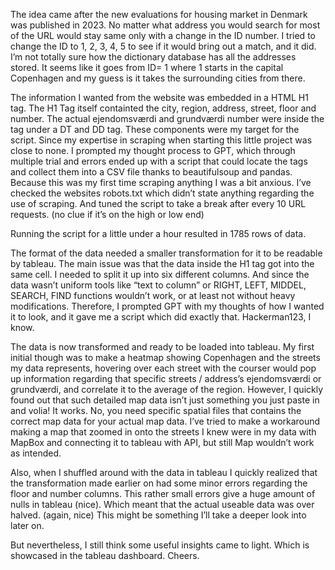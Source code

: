 The idea came after the new evaluations for housing market in Denmark was published in 2023. No matter what address you would search for most of the URL would stay same only with a change in the ID number. I tried to change the ID to 1, 2, 3, 4, 5 to see if it would bring out a match, and it did. I’m not totally sure how the dictionary database has all the addresses stored. It seems like it goes from ID= 1 where 1 starts in the capital Copenhagen and my guess is it takes the surrounding cities from there. 

The information I wanted from the website was embedded in a HTML H1 tag. The H1 Tag itself containted the city, region, address, street, floor and number. The actual ejendomsværdi and grundværdi number were inside the tag under a DT and DD tag. These components were my target for the script. 
Since my expertise in scraping when starting this little project was close to none. I prompted my thought process to GPT, which through multiple trial and errors ended up with a script that could locate the tags and collect them into a CSV file thanks to beautifulsoup and pandas. Because this was my first time scraping anything I was a bit anxious. I’ve checked the websites robots.txt which didn’t state anything regarding the use of scraping. And tuned the script to take a break after every 10 URL requests. (no clue if it’s on the high or low end) 

Running the script for a little under a hour resulted in 1785 rows of data.

The format of the data needed a smaller transformation for it to be readable by tableau. The main issue was that the data inside the H1 tag got into the same cell. I needed to split it up into six different columns. And since the data wasn’t uniform tools like “text to column” or RIGHT, LEFT, MIDDEL, SEARCH, FIND functions wouldn’t work, or at least not without heavy modifications. Therefore, I prompted GPT with my thoughts of how I wanted it to look, and it gave me a script which did exactly that. Hackerman123, I know.

The data is now transformed and ready to be loaded into tableau. 
My first initial though was to make a heatmap showing Copenhagen and the streets my data represents, hovering over each street with the courser would pop up information regarding that specific streets / address’s ejendomsværdi or grundværdi, and correlate it to the average of the region. 
However, I quickly found out that such detailed map data isn’t just something you just paste in and volia! It works. No, you need specific spatial files that contains the correct map data for your actual map data. I’ve tried to make a workaround making a map that zoomed in onto the streets I knew were in my data with MapBox and connecting it to tableau with API, but still Map wouldn’t work as intended. 

Also, when I shuffled around with the data in tableau I quickly realized that the transformation made earlier on had some minor errors regarding the floor and number columns. This rather small errors give a huge amount of nulls in tableau (nice). Which meant that the actual useable data was over halved. (again, nice) This might be something I’ll take a deeper look into later on.

But nevertheless, I still think some useful insights came to light. Which is showcased in the tableau dashboard. Cheers. 
